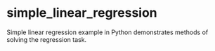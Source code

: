 # simple_linear_regression
Simple linear regression example in Python demonstrates methods of solving the regression task.
